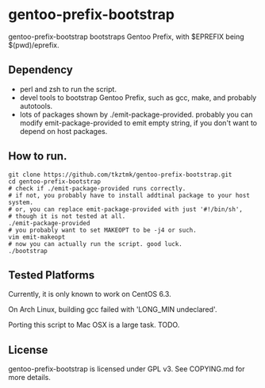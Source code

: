 # gentoo-prefix-bootstrap

gentoo-prefix-bootstrap bootstraps Gentoo Prefix, 
with $EPREFIX being $(pwd)/eprefix. 

## Dependency

- perl and zsh to run the script. 
- devel tools to bootstrap Gentoo Prefix, such as gcc, make, and probably
  autotools. 
- lots of packages shown by ./emit-package-provided. 
  probably you can modify emit-package-provided to emit empty string, 
  if you don't want to depend on host packages. 

## How to run. 

    git clone https://github.com/tkztmk/gentoo-prefix-bootstrap.git
    cd gentoo-prefix-bootstrap
    # check if ./emit-package-provided runs correctly. 
    # if not, you probably have to install addtinal package to your host system. 
    # or, you can replace emit-package-provided with just '#!/bin/sh', 
    # though it is not tested at all. 
    ./emit-package-provided
    # you probably want to set MAKEOPT to be -j4 or such. 
    vim emit-makeopt
    # now you can actually run the script. good luck. 
    ./bootstrap

## Tested Platforms

Currently, it is only known to work on CentOS 6.3. 

On Arch Linux, building gcc failed with 'LONG\_MIN undeclared'. 

Porting this script to Mac OSX is a large task. TODO. 

## License

gentoo-prefix-bootstrap is licensed under GPL v3. 
See COPYING.md for more details. 


